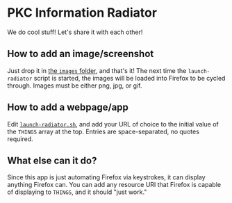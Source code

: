 PKC Information Radiator
=====
We do cool stuff! Let's share it with each other!

## How to add an image/screenshot
Just drop it in [the `images` folder](https://github.com/jming422/info-radiator/tree/master/images), and that's it! The next time the `launch-radiator` script is started, the images will be loaded into Firefox to be cycled through.
Images must be either png, jpg, or gif.

## How to add a webpage/app
Edit [`launch-radiator.sh`](https://github.com/jming422/info-radiator/blob/master/launch-radiator.sh), and add your URL of choice to the initial value of the `THINGS` array at the top. Entries are space-separated, no quotes required.

## What else can it do?
Since this app is just automating Firefox via keystrokes, it can display anything Firefox can. You can add any resource URI that Firefox is capable of displaying to `THINGS`, and it should "just work."
